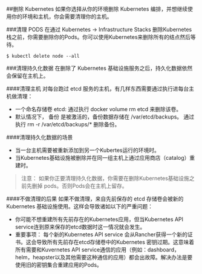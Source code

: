 ##删除 Kubernetes
如果你选择从你的环境删除 Kubernetes 编排，并想继续使用你的环境和主机，你会需要清理你的主机。

###清理 PODS
在通过 Kubernetes -> Infrastructure Stacks 删除Kubernetes栈之前，你需要删除你的Pods。你可以使用Kubernetes来删除所有的结点然后等待。

```
$ kubectl delete node --all
```

###清理持久化数据
在删除了 Kubernetes 基础设施服务之后，持久化数据依然会保留在主机上。

####清理主机
对每台跑过 etcd 服务的主机，有几样东西需要通过执行进每台主机做清理：

- 一个命名存储卷 etcd: 通过执行 docker volume rm etcd 来删除该卷。
- 默认情况下， 备份 是被激活的，备份数据存储在 /var/etcd/backups。 通过执行 rm -r /var/etcd/backups/* 删除备份。

####清理持久化数据的场景
- 当一台主机需要被重新添加到另一个Kubertes运行的环境时。
- 当Kubernetes基础设施被删除并在同一组主机上通过应用商店（catalog）重建时。

> 注意：
如果你正要清理持久化数据，你需要在删除Kubernetes基础设施之前先删掉 pods。否则Pods会在主机上留存。

####不做清理的后果
如果不做清理，来自先前保存的 etcd 存储卷会被新的 Kubernetes 基础设施使用。这样会导致诸如以下的严重问题：

- 你可能不想重建所有先前存在的Kubernetes应用，但当Kubernetes API service连到原来保存的etcd数据时这一情况就会发生。
- 重要事项： 每个新的Kubernetes API service 会从Rancher获得一个新的证书。这会导致所有先前存在etcd存储卷中的Kubernetes 密钥过期。这意味着所有需要和Kuvernetes API service通信的应用（例如：dashboard， helm，heapster以及其他需要这种通信的应用）都会出故障。解决办法是要使用旧的密钥集合重建应用的Pods。